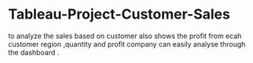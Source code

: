 # Tableau-Project-Customer-Sales
to analyze the sales based on customer 
also shows the profit from ecah customer 
region ,quantity and profit 
company can easily analyse through the dashboard .
